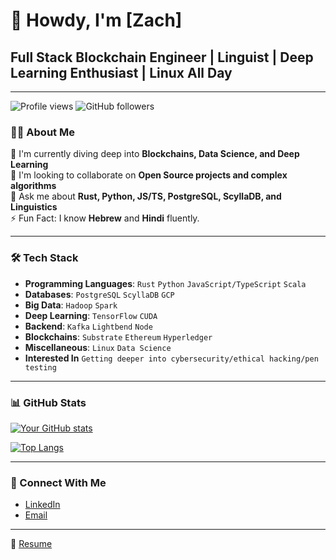 # 👋 Howdy, I'm [Zach]

## Full Stack Blockchain Engineer | Linguist | Deep Learning Enthusiast | Linux All Day

---

![Profile views](https://gpvc.arturio.dev/[znmead])  ![GitHub followers](https://img.shields.io/github/followers/[znmead]?label=Follow)

### 👨‍💻 About Me

🌱 I'm currently diving deep into **Blockchains, Data Science, and Deep Learning**  
👯 I'm looking to collaborate on **Open Source projects and complex algorithms**  
💬 Ask me about **Rust, Python, JS/TS, PostgreSQL, ScyllaDB, and Linguistics**  
⚡ Fun Fact: I know **Hebrew** and **Hindi** fluently.

---

### 🛠 Tech Stack

- **Programming Languages**: `Rust` `Python` `JavaScript/TypeScript` `Scala`  
- **Databases**: `PostgreSQL` `ScyllaDB` `GCP`  
- **Big Data**: `Hadoop` `Spark`  
- **Deep Learning**: `TensorFlow` `CUDA`  
- **Backend**: `Kafka` `Lightbend` `Node`
- **Blockchains**: `Substrate` `Ethereum` `Hyperledger`  
- **Miscellaneous**: `Linux` `Data Science`
- **Interested In** `Getting deeper into cybersecurity/ethical hacking/pen testing`

---

### 📊 GitHub Stats

[![Your GitHub stats](https://github-readme-stats.vercel.app/api?username=[znmead]&show_icons=true&theme=radical)](https://github.com/anuraghazra/github-readme-stats)

[![Top Langs](https://github-readme-stats.vercel.app/api/top-langs/?username=[znmead]&langs_count=8&layout=compact&theme=radical)](https://github.com/anuraghazra/github-readme-stats)

---

### 🤝 Connect With Me

- [LinkedIn](https://www.linkedin.com/in/[znmead])
- [Email](mailto:[zachary.n.mead@gmail.com])

---

📝 [Resume]([link-to-your-resume.pdf](https://www.canva.com/design/DAEZJom3R1g/k3aNuk1RJW68N5Q-YIgWEw/view)https://www.canva.com/design/DAEZJom3R1g/k3aNuk1RJW68N5Q-YIgWEw/view)

